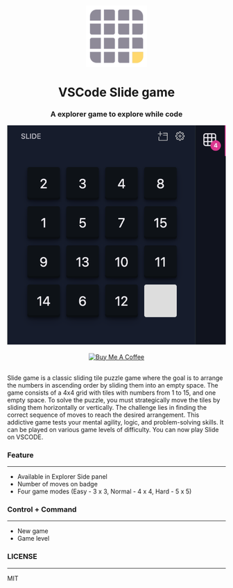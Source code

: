 <div align="center">
<img src="https://raw.githubusercontent.com/smartameer/vscode-slide/master/media/logo.png" width="140" />

# VSCode Slide game

### A explorer game to explore while code

<img src="https://raw.githubusercontent.com/smartameer/vscode-slide/master/screenshots/New%20Game%20(Dark%20mode).png" />
<br/><br/>
<a href="https://www.buymeacoffee.com/smartameer" target="_blank"><img src="https://cdn.buymeacoffee.com/buttons/v2/default-red.png" alt="Buy Me A Coffee" height="40" /></a>
<br/><br/>
</div>

Slide game is a classic sliding tile puzzle game where the goal is to arrange the numbers in ascending order by sliding them into an empty space. The game consists of a 4x4 grid with tiles with numbers from 1 to 15, and one empty space. To solve the puzzle, you must strategically move the tiles by sliding them horizontally or vertically. The challenge lies in finding the correct sequence of moves to reach the desired arrangement. This addictive game tests your mental agility, logic, and problem-solving skills. It can be played on various game levels of difficulty. You can now play Slide on VSCODE.

### Feature
---
- Available in Explorer Side panel
- Number of moves on badge
- Four game modes (Easy - 3 x 3, Normal - 4 x 4, Hard - 5 x 5)

### Control + Command
---
- New game
- Game level

### LICENSE
---
MIT